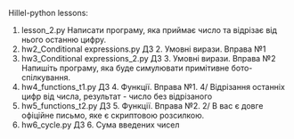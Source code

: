 Hillel-python lessons:
1. lesson_2.py 
 Написати програму, яка приймає число та відрізає від нього останню цифру.
2. hw2_Conditional expressions.py
 ДЗ 2. Умовні вирази. Вправа №1
3. hw3_Conditional expressions_2.py
 ДЗ 3. Умовні вирази. Вправа №2
 Напишіть програму, яка буде симулювати примітивне бото-спілкування.
4. hw4_functions_t1.py
 ДЗ 4. Функції. Вправа №1. 
 4/ Відрізання останніх цифр від числа, результат - число без відрізаного
5. hw5_functions_t2.py
 ДЗ 5. Функції. Вправа №2. 
 2/ В вас є довге офіційне письмо, яке є скриптовою розсилкою. 
6. hw6_cycle.py
 ДЗ 6. Сума введених чисел

